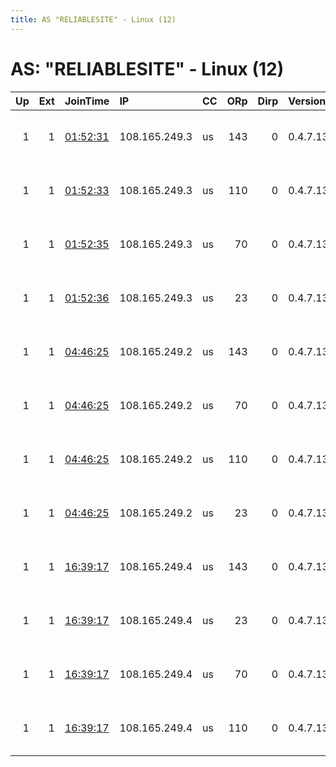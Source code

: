 ```yaml
---
title: AS "RELIABLESITE" - Linux (12)
---
```


# AS: "RELIABLESITE" - Linux (12)

|   Up |   Ext | JoinTime                                                                                              | IP            | CC   |   ORp |   Dirp | Version   | Contact                      | Nickname      |   eFamMembers |
|-----:|------:|:------------------------------------------------------------------------------------------------------|:--------------|:-----|------:|-------:|:----------|:-----------------------------|:--------------|--------------:|
|    1 |     1 | [01:52:31](https://nusenu.github.io/OrNetStats/w/relay/1F02FC7CC491033DFCCA932D88F29C43B37CA183.html) | 108.165.249.3 | us   |   143 |      0 | 0.4.7.13  | Neel Chauhan &lt;neel AT nee | QeruExitB1    |            38 |
|    1 |     1 | [01:52:33](https://nusenu.github.io/OrNetStats/w/relay/C58A6CAEB81E1B0B2D0B4671CB1842840C91972C.html) | 108.165.249.3 | us   |   110 |      0 | 0.4.7.13  | Neel Chauhan &lt;neel AT nee | QeruExitB2    |            38 |
|    1 |     1 | [01:52:35](https://nusenu.github.io/OrNetStats/w/relay/31D953EDAD8A2AC874FCF63B8A9D88EEEC0653E8.html) | 108.165.249.3 | us   |    70 |      0 | 0.4.7.13  | Neel Chauhan &lt;neel AT nee | QeruExitB3    |            38 |
|    1 |     1 | [01:52:36](https://nusenu.github.io/OrNetStats/w/relay/838B0B814D053DE914B1480C1395A3DF20E459AB.html) | 108.165.249.3 | us   |    23 |      0 | 0.4.7.13  | Neel Chauhan &lt;neel AT nee | NeelTorExit4  |            38 |
|    1 |     1 | [04:46:25](https://nusenu.github.io/OrNetStats/w/relay/5DD5462316C55ECCB262E9B68D7E886F38D7661F.html) | 108.165.249.2 | us   |   143 |      0 | 0.4.7.13  | Neel Chauhan &lt;neel AT nee | QeruExitA1    |            38 |
|    1 |     1 | [04:46:25](https://nusenu.github.io/OrNetStats/w/relay/CCD22DE6C11AD34A056847A7E73F4C843C147B06.html) | 108.165.249.2 | us   |    70 |      0 | 0.4.7.13  | Neel Chauhan &lt;neel AT nee | QeruExitA3    |            38 |
|    1 |     1 | [04:46:25](https://nusenu.github.io/OrNetStats/w/relay/DE2DA6DE89C4AF9A5CBC5BD2EA04AA11CCD6072E.html) | 108.165.249.2 | us   |   110 |      0 | 0.4.7.13  | Neel Chauhan &lt;neel AT nee | QeruExitA2    |            38 |
|    1 |     1 | [04:46:25](https://nusenu.github.io/OrNetStats/w/relay/E36353913FFE49B747A9AD347A9E12E465BE714F.html) | 108.165.249.2 | us   |    23 |      0 | 0.4.7.13  | Neel Chauhan &lt;neel AT nee | NeelTorExitA4 |            38 |
|    1 |     1 | [16:39:17](https://nusenu.github.io/OrNetStats/w/relay/06B355397D773AC4BF8ED1BC81511F5BE56C02D6.html) | 108.165.249.4 | us   |   143 |      0 | 0.4.7.13  | Neel Chauhan &lt;neel AT nee | QeruExitC1    |            38 |
|    1 |     1 | [16:39:17](https://nusenu.github.io/OrNetStats/w/relay/06D28F02B89C9E58240B71911BF2457B47843B7B.html) | 108.165.249.4 | us   |    23 |      0 | 0.4.7.13  | Neel Chauhan &lt;neel AT nee | NeelTorExitC4 |            38 |
|    1 |     1 | [16:39:17](https://nusenu.github.io/OrNetStats/w/relay/7BFF897CC775392CC6D1C1DD782988367C2344E7.html) | 108.165.249.4 | us   |    70 |      0 | 0.4.7.13  | Neel Chauhan &lt;neel AT nee | QeruExitC3    |            38 |
|    1 |     1 | [16:39:17](https://nusenu.github.io/OrNetStats/w/relay/BEFFB11E1103447064611C9A1DED952AD334C4E5.html) | 108.165.249.4 | us   |   110 |      0 | 0.4.7.13  | Neel Chauhan &lt;neel AT nee | QeruExitC2    |            38 |
